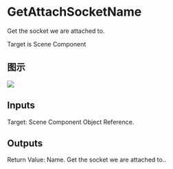 # GetAttachSocketName

Get the socket we are attached to.

Target is Scene Component

## 图示

![]($-20221218-21145950.png)

## Inputs

Target: Scene Component Object Reference.  

## Outputs

Return Value: Name. Get the socket we are attached to..

